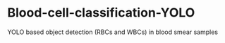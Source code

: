 # Blood-cell-classification-YOLO
YOLO based object detection (RBCs and WBCs) in blood smear samples
